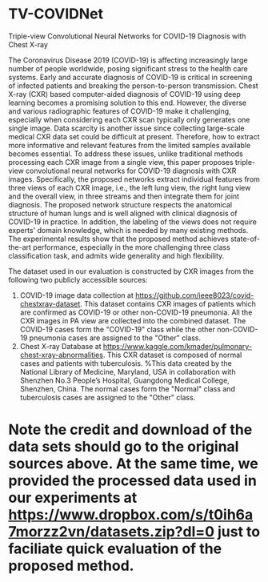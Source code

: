 # TV-COVIDNet

Triple-view Convolutional Neural Networks for COVID-19 Diagnosis with Chest X-ray 

The Coronavirus Disease 2019 (COVID-19) is affecting increasingly large number of people worldwide, posing significant stress to the health care systems. Early and accurate diagnosis of COVID-19 is critical in screening of infected patients and breaking the person-to-person transmission. Chest X-ray (CXR) based computer-aided diagnosis of COVID-19 using deep learning becomes a promising solution to this end. However, the diverse and various radiographic features of COVID-19 make it challenging, especially when considering each CXR scan typically only generates one single image. Data scarcity is another issue since collecting large-scale medical CXR data set could be difficult at present. Therefore, how to extract more informative and relevant features from the limited samples available becomes essential. To address these issues, unlike traditional methods processing each CXR image from a single view, this paper proposes triple-view convolutional neural networks for COVID-19 diagnosis with CXR images. Specifically, the proposed networks extract individual features from three views of each CXR image, i.e., the left lung view, the right lung view and the overall view, in three streams and then integrate them for joint diagnosis. The proposed network structure respects the anatomical structure of human lungs and is well aligned with clinical diagnosis of COVID-19 in practice. In addition, the labeling of the views does not require experts' domain knowledge, which is needed by many existing methods. The experimental results show that the proposed method achieves state-of-the-art performance, especially in the more challenging three class classification task, and admits wide generality and high flexibility.

The dataset used in our evaluation is constructed by CXR images from the following two publicly accessible sources:
1. COVID-19 image data collection at https://github.com/ieee8023/covid-chestxray-dataset. This dataset contains CXR images of patients which are confirmed as COVID-19 or other non-COVID-19 pneumonia. All the CXR images in PA view are collected into the combined dataset. The COVID-19 cases form the "COVID-19" class while the other non-COVID-19 pneumonia cases are assigned to the "Other" class.
2. Chest X-ray Database at https://www.kaggle.com/kmader/pulmonary-chest-xray-abnormalities. This CXR dataset is composed of normal cases and patients with tuberculosis. %This data created by the National Library of Medicine, Maryland, USA in collaboration with Shenzhen No.3 People’s Hospital, Guangdong Medical College, Shenzhen, China. The normal cases form the "Normal" class and tuberculosis cases are assigned to the "Other" class.

# Note the credit and download of the data sets should go to the original sources above. At the same time, we provided the processed data used in our experiments at https://www.dropbox.com/s/t0ih6a7morzz2vn/datasets.zip?dl=0 just to faciliate quick evaluation of the proposed method.
